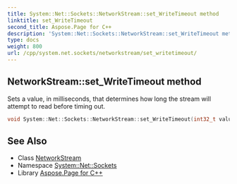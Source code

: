 ```yaml
---
title: System::Net::Sockets::NetworkStream::set_WriteTimeout method
linktitle: set_WriteTimeout
second_title: Aspose.Page for C++
description: 'System::Net::Sockets::NetworkStream::set_WriteTimeout method. Sets a value, in milliseconds, that determines how long the stream will attempt to read before timing out in C++.'
type: docs
weight: 800
url: /cpp/system.net.sockets/networkstream/set_writetimeout/
---
```

## NetworkStream::set_WriteTimeout method


Sets a value, in milliseconds, that determines how long the stream will attempt to read before timing out.

```cpp
void System::Net::Sockets::NetworkStream::set_WriteTimeout(int32_t value) override
```

## See Also

* Class [NetworkStream](../)
* Namespace [System::Net::Sockets](../../)
* Library [Aspose.Page for C++](../../../)

